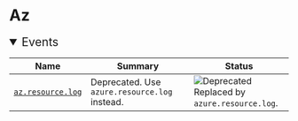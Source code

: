<!-- NOTE: THIS FILE IS AUTOGENERATED. DO NOT EDIT BY HAND. -->
<!-- see templates/registry/markdown/entity_namespace.md.j2 -->
<!-- markdownlint-capture -->
<!-- markdownlint-disable -->

# Az
<details open>
<summary style="font-size:1.5em">Events</summary>

| Name | Summary | Status|
| --- | --- | --- |
| [`az.resource.log`](event-az-resource-log.md) | Deprecated. Use `azure.resource.log` instead. | ![Deprecated](https://img.shields.io/badge/-deprecated-red)<br>Replaced by `azure.resource.log`. |

</details>

<!-- markdownlint-restore -->
